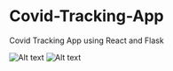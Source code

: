 # Covid-Tracking-App
Covid Tracking App using React and Flask


![Alt text](Screenshot1.png)
![Alt text](Screenshot2.png)